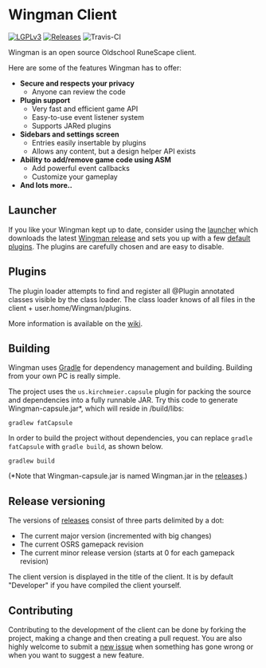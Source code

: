 # Wingman Client
[![LGPLv3](http://img.shields.io/badge/license-LGPLv3-blue.svg)](https://www.gnu.org/licenses/lgpl.html)
[![Releases](https://img.shields.io/github/release/Wingman/wingman.svg)](https://github.com/Wingman/wingman/releases)
![Travis-CI](https://travis-ci.org/Wingman/wingman.svg)

Wingman is an open source Oldschool RuneScape client.

Here are some of the features Wingman has to offer:

* **Secure and respects your privacy**
  * Anyone can review the code
* **Plugin support**
  * Very fast and efficient game API
  * Easy-to-use event listener system
  * Supports JARed plugins
* **Sidebars and settings screen**
  * Entries easily insertable by plugins
  * Allows any content, but a design helper API exists
* **Ability to add/remove game code using ASM**
  * Add powerful event callbacks
  * Customize your gameplay
* **And lots more..**

## Launcher
If you like your Wingman kept up to date, consider using the [launcher](https://github.com/Wingman/wingman-launcher) which downloads the latest [Wingman release](https://github.com/Wingman/wingman/releases) and sets you up with a few [default plugins](https://github.com/Wingman/wingman-defaultplugins). The plugins are carefully chosen and are easy to disable.

## Plugins
The plugin loader attempts to find and register all @Plugin annotated classes visible by the class loader. The class loader knows of all files in the client + user.home/Wingman/plugins.

More information is available on the [wiki](https://github.com/Wingman/wingman/wiki).

## Building
Wingman uses [Gradle](https://docs.gradle.org/current/userguide/userguide.html) for dependency management and building. Building from your own PC is really simple.

The project uses the `us.kirchmeier.capsule` plugin for packing the source and dependencies into a fully runnable JAR. Try this code to generate Wingman-capsule.jar*, which will reside in /build/libs:
```
gradlew fatCapsule
```

In order to build the project without dependencies, you can replace `gradle fatCapsule` with `gradle build`, as shown below.
```
gradlew build
```

(*Note that Wingman-capsule.jar is named Wingman.jar in the [releases](https://github.com/Wingman/wingman/releases).)

## Release versioning
The versions of [releases](https://github.com/Wingman/wingman/releases) consist of three parts delimited by a dot:
* The current major version (incremented with big changes)
* The current OSRS gamepack revision
* The current minor release version (starts at 0 for each gamepack revision)

The client version is displayed in the title of the client. It is by default "Developer" if you have compiled the client yourself.

## Contributing
Contributing to the development of the client can be done by forking the project, making a change and then creating a pull request. You are also highly welcome to submit a [new issue](https://github.com/Wingman/wingman/issues/new) when something has gone wrong or when you want to suggest a new feature.
